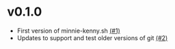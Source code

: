 # v0.1.0

- First version of minnie-kenny.sh [(#1)](https://github.com/broadinstitute/minnie-kenny/pull/1)
- Updates to support and test older versions of git [(#2)](https://github.com/broadinstitute/minnie-kenny/pull/2)
